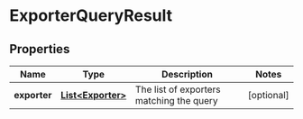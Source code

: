 
# ExporterQueryResult

## Properties
Name | Type | Description | Notes
------------ | ------------- | ------------- | -------------
**exporter** | [**List&lt;Exporter&gt;**](Exporter.md) | The list of exporters matching the query |  [optional]



